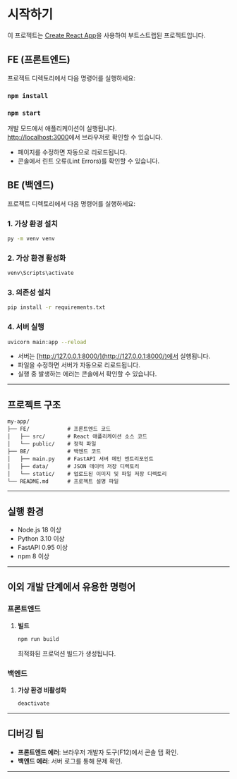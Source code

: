 # 시작하기

이 프로젝트는 [Create React App](https://github.com/facebook/create-react-app)을 사용하여 부트스트랩된 프로젝트입니다.

## FE (프론트엔드)

프로젝트 디렉토리에서 다음 명령어를 실행하세요:

### `npm install`

### `npm start`

개발 모드에서 애플리케이션이 실행됩니다.\
[http://localhost:3000](http://localhost:3000)에서 브라우저로 확인할 수 있습니다.

- 페이지를 수정하면 자동으로 리로드됩니다.
- 콘솔에서 린트 오류(Lint Errors)를 확인할 수 있습니다.

## BE (백엔드)

프로젝트 디렉토리에서 다음 명령어를 실행하세요:

### 1. 가상 환경 설치

```bash
py -m venv venv
```

### 2. 가상 환경 활성화

```bash
venv\Scripts\activate
```

### 3. 의존성 설치

```bash
pip install -r requirements.txt
```

### 4. 서버 실행

```bash
uvicorn main:app --reload
```

- 서버는 [http://127.0.0.1:8000/](http://127.0.0.1:8000/)에서 실행됩니다.
- 파일을 수정하면 서버가 자동으로 리로드됩니다.
- 실행 중 발생하는 에러는 콘솔에서 확인할 수 있습니다.

---

## 프로젝트 구조

```
my-app/
├── FE/            # 프론트엔드 코드
│   ├── src/       # React 애플리케이션 소스 코드
│   └── public/    # 정적 파일
├── BE/            # 백엔드 코드
│   ├── main.py    # FastAPI 서버 메인 엔트리포인트
│   ├── data/      # JSON 데이터 저장 디렉토리
│   └── static/    # 업로드된 이미지 및 파일 저장 디렉토리
└── README.md      # 프로젝트 설명 파일
```

---

## 실행 환경

- Node.js 18 이상
- Python 3.10 이상
- FastAPI 0.95 이상
- npm 8 이상

---

## 이외 개발 단계에서 유용한 명령어

### 프론트엔드

1. **빌드**
   ```bash
   npm run build
   ```
   최적화된 프로덕션 빌드가 생성됩니다.

### 백엔드

1. **가상 환경 비활성화**
   ```bash
   deactivate
   ```

---

## 디버깅 팁

- **프론트엔드 에러**: 브라우저 개발자 도구(F12)에서 콘솔 탭 확인.
- **백엔드 에러**: 서버 로그를 통해 문제 확인.

---
